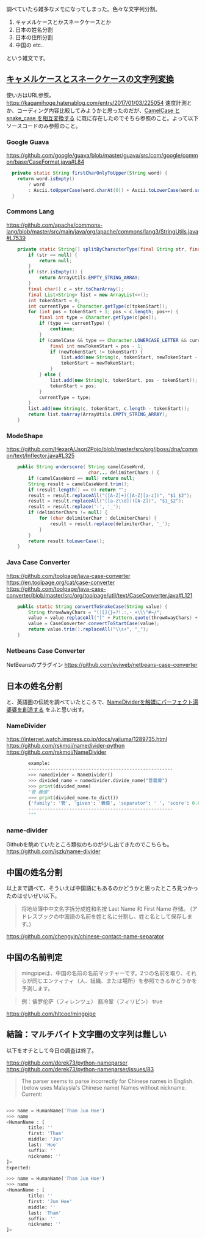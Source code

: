調べていたら雑多なメモになってしまった。色々な文字列分割。

1. キャメルケースとかスネークケースとか
2. 日本の姓名分割
3. 日本の住所分割
4. 中国の etc..

という雑文です。


## [キャメルケースとスネークケースの文字列変換](https://kagamihoge.hatenablog.com/entry/2017/01/03/225054)
使い方はURL参照。https://kagamihoge.hatenablog.com/entry/2017/01/03/225054
速度計測とか、コーディング内容比較してみようかと思ったのだが、[CamelCase と snake_case を相互変換する](https://qiita.com/toastkidjp/items/3c8f21da085ecaace7c3#%E8%BF%BD%E8%A8%98-jmh-%E3%81%A7%E3%81%AE%E3%83%91%E3%83%95%E3%82%A9%E3%83%BC%E3%83%9E%E3%83%B3%E3%82%B9%E3%83%81%E3%82%A7%E3%83%83%E3%82%AF) に既に存在したのでそちら参照のこと。よって以下ソースコードのみ参照のこと。


### Google Guava

https://github.com/google/guava/blob/master/guava/src/com/google/common/base/CaseFormat.java#L84

```java
  private static String firstCharOnlyToUpper(String word) {
    return word.isEmpty()
        ? word
        : Ascii.toUpperCase(word.charAt(0)) + Ascii.toLowerCase(word.substring(1));
  }
```


### Commons Lang

https://github.com/apache/commons-lang/blob/master/src/main/java/org/apache/commons/lang3/StringUtils.java#L7539

```java
    private static String[] splitByCharacterType(final String str, final boolean camelCase) {
        if (str == null) {
            return null;
        }
        if (str.isEmpty()) {
            return ArrayUtils.EMPTY_STRING_ARRAY;
        }
        final char[] c = str.toCharArray();
        final List<String> list = new ArrayList<>();
        int tokenStart = 0;
        int currentType = Character.getType(c[tokenStart]);
        for (int pos = tokenStart + 1; pos < c.length; pos++) {
            final int type = Character.getType(c[pos]);
            if (type == currentType) {
                continue;
            }
            if (camelCase && type == Character.LOWERCASE_LETTER && currentType == Character.UPPERCASE_LETTER) {
                final int newTokenStart = pos - 1;
                if (newTokenStart != tokenStart) {
                    list.add(new String(c, tokenStart, newTokenStart - tokenStart));
                    tokenStart = newTokenStart;
                }
            } else {
                list.add(new String(c, tokenStart, pos - tokenStart));
                tokenStart = pos;
            }
            currentType = type;
        }
        list.add(new String(c, tokenStart, c.length - tokenStart));
        return list.toArray(ArrayUtils.EMPTY_STRING_ARRAY);
    }
```

### ModeShape

https://github.com/HexarA/Json2Pojo/blob/master/src/org/jboss/dna/common/text/Inflector.java#L325

```java
    public String underscore( String camelCaseWord,
                              char... delimiterChars ) {
        if (camelCaseWord == null) return null;
        String result = camelCaseWord.trim();
        if (result.length() == 0) return "";
        result = result.replaceAll("([A-Z]+)([A-Z][a-z])", "$1_$2");
        result = result.replaceAll("([a-z\\d])([A-Z])", "$1_$2");
        result = result.replace('-', '_');
        if (delimiterChars != null) {
            for (char delimiterChar : delimiterChars) {
                result = result.replace(delimiterChar, '_');
            }
        }
        return result.toLowerCase();
    }
```

### Java Case Converter

https://github.com/toolpage/java-case-converter
https://en.toolpage.org/cat/case-converter
https://github.com/toolpage/java-case-converter/blob/master/src/org/toolpage/util/text/CaseConverter.java#L121

```java
	public static String convertToSnakeCase(String value) {
		String throwAwayChars = "()[]{}=?!.:,-_+\\\"#~/";
		value = value.replaceAll("[" + Pattern.quote(throwAwayChars) + "]", " ");
		value = CaseConverter.convertToStartCase(value);
		return value.trim().replaceAll("\\s+", "_");
	}
```

### Netbeans Case Converter
NetBeansのプラグイン
https://github.com/eviweb/netbeans-case-converter


## 日本の姓名分割
と、英語圏の伝統を調べていたところで、[NameDividerを触媒にパーフェクト湯婆婆を創造する](https://qiita.com/cold-wisteria/items/cab1548d71bec5d8ec50) をふと思い出す。

### NameDivider
https://internet.watch.impress.co.jp/docs/yajiuma/1289735.html
https://github.com/rskmoi/namedivider-python
https://github.com/rskmoi/NameDivider

```py
        example:
        -----------------------------------------------------
        >>> namedivider = NameDivider()
        >>> divided_name = namedivider.divide_name("菅義偉")
        >>> print(divided_name)
        "菅 義偉"
        >>> print(divided_name.to_dict())
        {'family': '菅', 'given': '義偉', 'separator': ' ', 'score': 0.6328842762252201, 'algorithm': 'kanji_feature'}
        -----------------------------------------------------
        """ 
```

### name-divider
Githubを眺めていたところ類似のものが少し出てきたのでこちらも。
https://github.com/iszk/name-divider



## 中国の姓名分割
以上まで調べて、そういえば中国語にもあるのかどうかと思ったところ見つかったのはせいぜい以下。

> 将地址簿中中文名字拆分成姓和名按 Last Name 和 First Name 存储。
(アドレスブックの中国語の名前を姓と名に分割し、姓と名として保存します。)

https://github.com/chengyin/chinese-contact-name-separator

## 中国の名前判定
>mingpipeは、中国の名前の名前マッチャーです。2つの名前を取り、それらが同じエンティティ（人、組織、または場所）を参照できるかどうかを予測します。

>例：佛罗伦萨（フィレンツェ） 翡冷翠（フィリピン） true

https://github.com/hltcoe/mingpipe


## 結論：マルチバイト文字圏の文字列は難しい
以下をオチとして今日の調査は終了。

https://github.com/derek73/python-nameparser
https://github.com/derek73/python-nameparser/issues/83

> The parser seems to parse incorrectly for Chinese names in English. (below uses Malaysia's Chinese name) Names without nickname. Current:

```py

>>> name = HumanName('Tham Jun Hoe')
>>> name
<HumanName : [
        title: ''
        first: 'Tham'
        middle: 'Jun'
        last: 'Hoe'
        suffix: ''
        nickname: ''
]>
Expected:

>>> name = HumanName('Tham Jun Hoe')
>>> name
<HumanName : [
        title: ''
        first: 'Jun Hoe'
        middle: ''
        last: 'Tham'
        suffix: ''
        nickname: ''
]>
```

